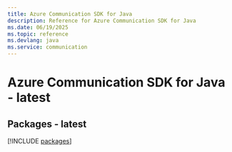 ```yaml
---
title: Azure Communication SDK for Java
description: Reference for Azure Communication SDK for Java
ms.date: 06/19/2025
ms.topic: reference
ms.devlang: java
ms.service: communication
---
```

# Azure Communication SDK for Java - latest
## Packages - latest
[!INCLUDE [packages](communication-index.md)]